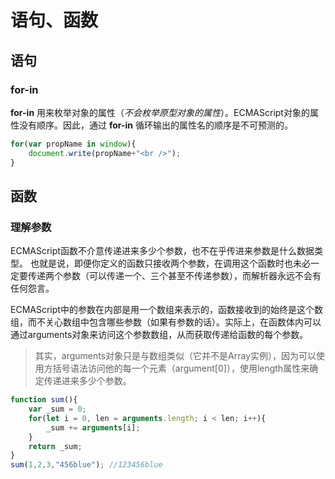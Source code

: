 # 语句、函数

## 语句

### for-in

**for-in** 用来枚举对象的属性（*不会枚举原型对象的属性*）。ECMAScript对象的属性没有顺序。因此，通过 **for-in** 循环输出的属性名的顺序是不可预测的。

``` javascript
for(var propName in window){
    document.write(propName+"<br />");
}
```

## 函数

### 理解参数

ECMAScript函数不介意传递进来多少个参数，也不在乎传进来参数是什么数据类型。 也就是说，即便你定义的函数只接收两个参数，在调用这个函数时也未必一定要传递两个参数（可以传递一个、三个甚至不传递参数），而解析器永远不会有任何怨言。

ECMAScript中的参数在内部是用一个数组来表示的，函数接收到的始终是这个数组，而不关心数组中包含哪些参数（如果有参数的话）。实际上，在函数体内可以通过arguments对象来访问这个参数数组，从而获取传递给函数的每个参数。

> 其实，arguments对象只是与数组类似（它并不是Array实例），因为可以使用方括号语法访问他的每一个元素（argument[0]），使用length属性来确定传递进来多少个参数。

``` javascript
function sum(){
    var _sum = 0;
    for(let i = 0, len = arguments.length; i < len; i++){
        _sum += arguments[i];
    }
    return _sum;
}
sum(1,2,3,"456blue"); //123456blue
```